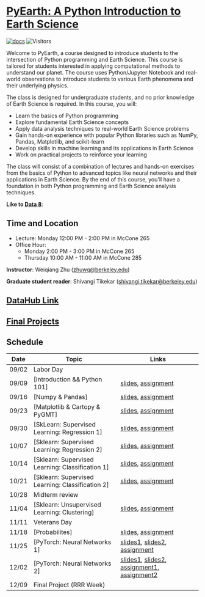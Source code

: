 # [PyEarth: A Python Introduction to Earth Science](https://ai4eps.github.io/EPS88_PyEarth/)

[![docs](https://github.com/AI4EPS/EPS88_PyEarth/actions/workflows/docs.yml/badge.svg)](https://github.com/AI4EPS/EPS88_PyEarth/actions/workflows/docs.yml)
![Visitors](https://api.visitorbadge.io/api/visitors?path=https%3A%2F%2Fgithub.com%2FAI4EPS%2FEPS88_PyEarth&label=views&labelColor=%23d9e3f0&countColor=%23263759&style=flat)

<!-- [![documentation](https://github.com/ai4eps/EPS207_Observational_Seismology/actions/workflows/docs.yml/badge.svg)](https://ai4eps.github.io/EPS207_Observational_Seismology/) -->

Welcome to PyEarth, a course designed to introduce students to the intersection of Python programming and Earth Science. This course is tailored for students interested in applying computational methods to understand our planet.
The course uses Python/Jupyter Notebook and real-world observations to introduce students to various Earth phenomena and their underlying physics. 
<!-- Students will learn how to access and visualize data, extract signals, and make probability forecasts. -->
The class is designed for undergraduate students, and no prior knowledge of Earth Science is required.  In this course, you will:

- Learn the basics of Python programming
- Explore fundamental Earth Science concepts
- Apply data analysis techniques to real-world Earth Science problems
- Gain hands-on experience with popular Python libraries such as NumPy, Pandas, Matplotlib, and scikit-learn
- Develop skills in machine learning and its applications in Earth Science
- Work on practical projects to reinforce your learning

The class will consist of a combination of lectures and hands-on exercises from the basics of Python to advanced topics like neural networks and their applications in Earth Science. 
By the end of this course, you'll have a foundation in both Python programming and Earth Science analysis techniques.

**Like to [Data 8](https://www.data8.org/fa24/)**: 

## Time and Location
- Lecture: Monday 12:00 PM - 2:00 PM in McCone 265
- Office Hour:
  - Monday 2:00 PM - 3:00 PM in McCone 265
  - Thursday 10:00 AM - 11:00 AM in McCone 285

**Instructor**: Weiqiang Zhu (zhuwq@berkeley.edu)

**Graduate student reader**:  Shivangi Tikekar (shivangi.tikekar@berkeley.edu)

## [DataHub Link](https://datahub.berkeley.edu/hub/user-redirect/git-pull?repo=https://github.com/AI4EPS/EPS88_PyEarth&urlpath=lab/workspaces/auto-L/tree/EPS88_PyEarth/exercises)

<!-- ## Projects -->

<!-- For the class project, students will work in teams of 1-3 to analyze an Earth Science datasets. The scope and evaluation of each project will be adjusted based on team size. The project includes three components:

- Proposal: Outline the chosen dataset, research question, and analysis approach.
- Presentation: Present key findings, methods, and insights, using visualizations to support your results.
- Final Report: Provide a report covering the dataset, analysis, results, and conclusions, highlighting the Earth Science findings. -->

## [Final Projects](https://ai4eps.github.io/EPS88_PyEarth/exercises/project/)

<!-- [Kaggle Datasets](https://www.kaggle.com/datasets) -->

## Schedule

| Date | Topic | Links |
| --- | --- | --- |
| 09/02 | Labor Day |  |
| 09/09 | [Introduction && Python 101] | [slides](https://ai4eps.github.io/EPS88_PyEarth/lectures/00_introduction_python101), [assignment](https://github.com/AI4EPS/EPS88_PyEarth/blob/main/docs/exercises/00_introduction_python101.ipynb) |
| 09/16 | [Numpy & Pandas] | [slides](https://ai4eps.github.io/EPS88_PyEarth/lectures/01_numpy_pandas), [assignment](https://github.com/AI4EPS/EPS88_PyEarth/blob/main/docs/exercises/01_numpy_pandas.ipynb) |
| 09/23 | [Matplotlib & Cartopy & PyGMT] |[slides](https://ai4eps.github.io/EPS88_PyEarth/lectures/02_matplotlib_cartopy), [assignment](https://github.com/AI4EPS/EPS88_PyEarth/blob/main/docs/exercises/02_matplotlib_cartopy.ipynb) |
| 09/30 | [SkLearn: Supervised Learning: Regression 1] | [slides](https://ai4eps.github.io/EPS88_PyEarth/lectures/03_regression), [assignment](https://github.com/AI4EPS/EPS88_PyEarth/blob/main/docs/exercises/03_regression.ipynb) |
| 10/07 | [Sklearn: Supervised Learning: Regression 2] | [slides](https://ai4eps.github.io/EPS88_PyEarth/lectures/04_regression), [assignment](https://github.com/AI4EPS/EPS88_PyEarth/blob/main/docs/exercises/04_regression.ipynb) |
| 10/14 | [Sklearn: Supervised Learning: Classification 1] | [slides](https://ai4eps.github.io/EPS88_PyEarth/lectures/05_classification), [assignment](https://github.com/AI4EPS/EPS88_PyEarth/blob/main/docs/exercises/05_classification.ipynb) |
| 10/21 | [Sklearn: Supervised Learning: Classification 2] | [slides](https://ai4eps.github.io/EPS88_PyEarth/lectures/06_classification), [assignment](https://github.com/AI4EPS/EPS88_PyEarth/blob/main/docs/exercises/06_classification.ipynb) |
| 10/28 | Midterm review |  |
| 11/04 | [Sklearn: Unsupervised Learning: Clustering] | [slides](https://ai4eps.github.io/EPS88_PyEarth/lectures/07_clustering), [assignment](https://github.com/AI4EPS/EPS88_PyEarth/blob/main/docs/exercises/07_clustering.ipynb) |
| 11/11 |  Veterans Day |  |
| 11/18 | [Probabilites] | [slides](https://ai4eps.github.io/EPS88_PyEarth/lectures/08_probabilities), [assignment](https://github.com/AI4EPS/EPS88_PyEarth/blob/main/docs/exercises/08_probabilities.ipynb) |
| 11/25 | [PyTorch: Neural Networks 1] | [slides1](https://ai4eps.github.io/EPS88_PyEarth/lectures/09_neural_networks1), [slides2](https://ai4eps.github.io/EPS88_PyEarth/lectures/09_neural_networks.pdf), [assignment](https://github.com/AI4EPS/EPS88_PyEarth/blob/main/docs/exercises/09_neural_networks1.ipynb) |
| 12/02 | [PyTorch: Neural Networks 2] | [slides1](https://ai4eps.github.io/EPS88_PyEarth/lectures/10_neural_networks2), [slides2](https://ai4eps.github.io/EPS88_PyEarth/lectures/11_neural_networks3/), [assignment1](https://github.com/AI4EPS/EPS88_PyEarth/blob/main/docs/exercises/10_neural_networks2.ipynb), [assignment2](https://github.com/AI4EPS/EPS88_PyEarth/blob/main/docs/exercises/11_neural_networks3.ipynb) |
| 12/09 | Final Project (RRR Week) |  |
